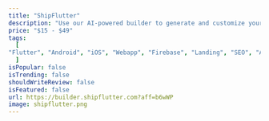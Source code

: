 ```yaml
---
title: "ShipFlutter"
description: "Use our AI-powered builder to generate and customize your project. Download the code and start building. ShipFlutter is designed to be responsive, multiplatform and production-ready. We use Firebase and Flutter to make your app secure, fast and scalable."
price: "$15 - $49"
tags:
  [
"Flutter", "Android", "iOS", "Webapp", "Firebase", "Landing", "SEO", "Auth", "Database", "RevenueCat", "Lemon Squeezy", "Astro"
  ]
isPopular: false
isTrending: false
shouldWriteReview: false
isFeatured: false
url: https://builder.shipflutter.com?aff=b6wWP
image: shipflutter.png
---
```

